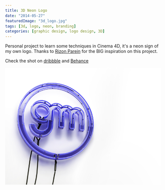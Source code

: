 ```yaml
---
title: 3D Neon Logo
date: "2014-05-27"
featuredImage: "3d_logo.jpg"
tags: [3d, logo, neon, branding]
categories: [graphic design, logo design, 3D]
---
```


Personal project to learn some techniques in Cinema 4D, it's a neon sign of my own logo. Thanks to [Rizon Parein](https://www.behance.net/rizon) for the BIG inspiration on this project. 

Check the shot on [dribbble](https://dribbble.com/shots/3763631-Hi-dribbble) and [Behance](https://www.behance.net/gallery/17188905/3D-Neon-Sign)

![Giu Magnani 3D Logo](3d_logo.jpg)
